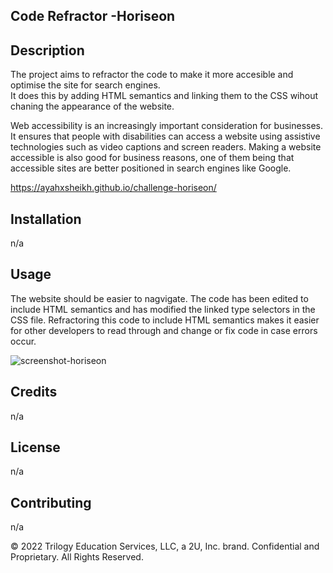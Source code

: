 ## Code Refractor -Horiseon
## Description 
The project aims to refractor the code to make it more accesible and optimise the site for search engines.  
It does this by adding HTML semantics and linking them to the CSS wihout chaning the appearance of the website. 

Web accessibility is an increasingly important consideration for businesses. It ensures that people with disabilities can access a website using assistive technologies such as video captions and screen readers.
Making a website accessible is also good for business reasons, one of them being that accessible sites are better positioned in search engines like Google.

https://ayahxsheikh.github.io/challenge-horiseon/ 

## Installation

n/a

## Usage 
The website should be easier to nagvigate.
The code has been edited to include HTML semantics and has modified the linked type selectors in the CSS file.
Refractoring this code to include HTML semantics makes it easier for other developers to read through and change or fix code in case errors occur. 

![screenshot-horiseon](https://user-images.githubusercontent.com/110252168/197859441-8c268146-0ad5-4d75-9d0d-17b5a8df5055.png)



## Credits

n/a


## License

n/a


## Contributing

n/a

© 2022 Trilogy Education Services, LLC, a 2U, Inc. brand. Confidential and Proprietary. All Rights Reserved.
